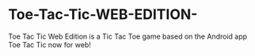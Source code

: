 # Toe-Tac-Tic-WEB-EDITION-
Toe Tac Tic Web Edition is a Tic Tac Toe game based on the Android app Toe Tac Tic now for web!
